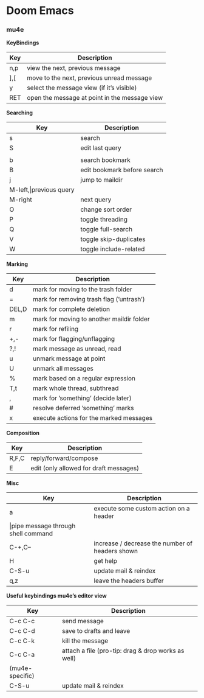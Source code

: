 # Doom Emacs

### mu4e

**KeyBindings**  

|Key|Description|
|--- |--- |
|n,p|view the next, previous message|
|],[|move to the next, previous unread message|
|y|select the message view (if it’s visible)|
|RET|open the message at point in the message view|

**Searching**  

|Key|Description|
|--- |--- |
|s|search|
|S|edit last query|
|||narrow the search|
|b|search bookmark|
|B|edit bookmark before search|
|j|jump to maildir|
|M-left,\|previous query|
|M-right|next query|
|O|change sort order|
|P|toggle threading|
|Q|toggle full-search|
|V|toggle skip-duplicates|
|W|toggle include-related|

**Marking**  

|Key|Description|
|--- |--- |
|d|mark for moving to the trash folder|
|=|mark for removing trash flag (’untrash’)|
|DEL,D|mark for complete deletion|
|m|mark for moving to another maildir folder|
|r|mark for refiling|
|+,-|mark for flagging/unflagging|
|?,!|mark message as unread, read|
|u|unmark message at point|
|U|unmark all messages|
|%|mark based on a regular expression|
|T,t|mark whole thread, subthread|
|<insert>,|mark for ’something’ (decide later)|
|#|resolve deferred ’something’ marks|
|x|execute actions for the marked messages|

**Composition**  

|Key|Description|
|--- |--- |
|R,F,C|reply/forward/compose|
|E|edit (only allowed for draft messages)|

**Misc**   

|Key|Description|
|--- |--- |
|a|execute some custom action on a header|
|\|pipe message through shell command|
|C-+,C–|increase / decrease the number of headers shown|
|H|get help|
|C-S-u|update mail & reindex|
|q,z|leave the headers buffer|

**Useful keybindings mu4e’s editor view**   

|Key|Description|
|--- |--- |
|C-c C-c|send message|
|C-c C-d|save to drafts and leave|
|C-c C-k|kill the message|
|C-c C-a|attach a file (pro-tip: drag & drop works as well)|
|(mu4e-specific)||
|C-S-u|update mail & reindex|
